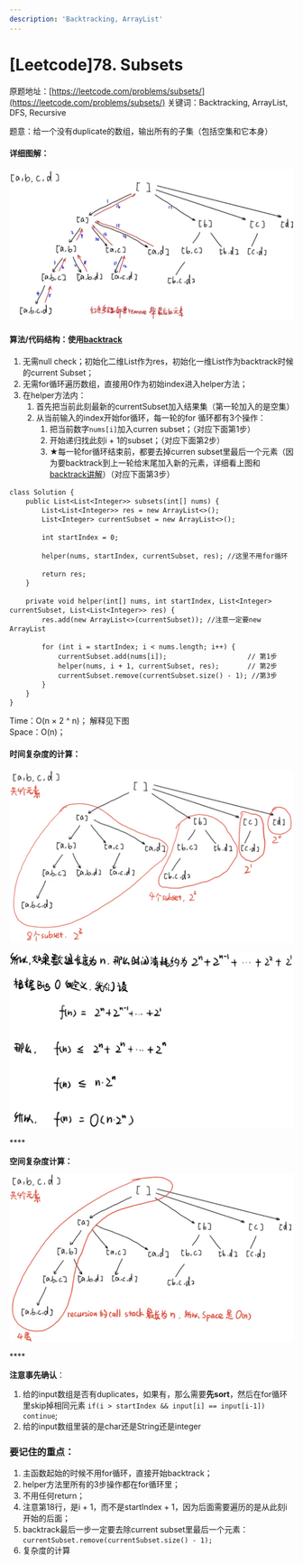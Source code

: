 ```yaml
---
description: 'Backtracking, ArrayList'
---
```


# \[Leetcode\]78. Subsets

原题地址：[https://leetcode.com/problems/subsets/](https://leetcode.com/problems/subsets/) 关键词：Backtracking, ArrayList, DFS, Recursive

题意：给一个没有duplicate的数组，输出所有的子集（包括空集和它本身）



#### 详细图解：

![](../../.gitbook/assets/picture1.jpg)



#### 算法/代码结构：使用[backtrack](%20https://bhnigw.gitbook.io/-1/backtrack-mo-ban)

1. 无需null check；初始化二维List作为res，初始化一维List作为backtrack时候的current Subset；
2. 无需for循环遍历数组，直接用0作为初始index进入helper方法；
3. 在helper方法内：
   1. 首先把当前此刻最新的currentSubset加入结果集（第一轮加入的是空集）
   2. 从当前输入的index开始for循环，每一轮的for 循环都有3个操作：
      1. 把当前数字`nums[i]`加入curren subset；（对应下面第1步）
      2. 开始递归找此刻i + 1的subset；（对应下面第2步）
      3. ★每一轮for循环结束前，都要去掉curren subset里最后一个元素（因为要backtrack到上一轮给末尾加入新的元素，详细看上图和[backtrack讲解](https://bhnigw.gitbook.io/-1/backtrack-mo-ban)）（对应下面第3步）

```text
class Solution {
    public List<List<Integer>> subsets(int[] nums) {
        List<List<Integer>> res = new ArrayList<>();
        List<Integer> currentSubset = new ArrayList<>();
        
        int startIndex = 0;
        
        helper(nums, startIndex, currentSubset, res); //这里不用for循环
        
        return res;
    }
    
    private void helper(int[] nums, int startIndex, List<Integer> currentSubset, List<List<Integer>> res) {
        res.add(new ArrayList<>(currentSubset)); //注意一定要new ArrayList
        
        for (int i = startIndex; i < nums.length; i++) {
            currentSubset.add(nums[i]);                    // 第1步
            helper(nums, i + 1, currentSubset, res);       // 第2步
            currentSubset.remove(currentSubset.size() - 1); //第3步
        }
    }
}
```

Time：O\(n × 2 ^ n\)； 解释见下图  
Space：O\(n\)；

#### 时间复杂度的计算：

![](../../.gitbook/assets/img_6389.jpg)

![](../../.gitbook/assets/img_6391.jpg)

\*\*\*\*

**空间复杂度计算：**

![](../../.gitbook/assets/img_6393.jpg)

\*\*\*\*

**注意事先确认**：  
1. 给的input数组是否有duplicates，如果有，那么需要**先sort**，然后在for循环里skip掉相同元素 `if(i > startIndex && input[i] == input[i-1]) continue`;  
2. 给的input数组里装的是char还是String还是integer



### 要记住的重点：

1. 主函数起始的时候不用for循环，直接开始backtrack；
2. helper方法里所有的3步操作都在for循环里；
3. 不用任何return；
4. 注意第18行，是i + 1，而不是startIndex + 1，因为后面需要遍历的是从此刻i开始的后面；
5. backtrack最后一步一定要去除current subset里最后一个元素：`currentSubset.remove(currentSubset.size() - 1);`
6. 复杂度的计算





  





